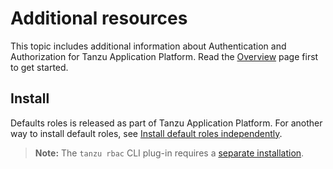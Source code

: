 # Additional resources

This topic includes additional information about Authentication and Authorization for Tanzu Application Platform. Read the [Overview](overview.md) page first to get started.

## <a id='install'></a>Install

Defaults roles is released as part of Tanzu Application Platform. For another way to install default roles, see [Install default roles independently](install.md).

>**Note:** The `tanzu rbac` CLI plug-in requires a [separate installation](binding.md).
